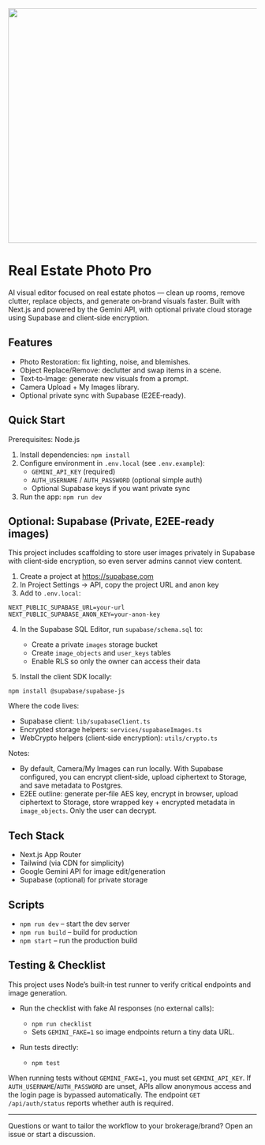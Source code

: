 <div align="center">
<img width="1200" height="475" alt="GHBanner" src="https://github.com/user-attachments/assets/0aa67016-6eaf-458a-adb2-6e31a0763ed6" />
</div>

# Real Estate Photo Pro

AI visual editor focused on real estate photos — clean up rooms, remove clutter, replace objects, and generate on‑brand visuals faster. Built with Next.js and powered by the Gemini API, with optional private cloud storage using Supabase and client‑side encryption.

## Features

- Photo Restoration: fix lighting, noise, and blemishes.
- Object Replace/Remove: declutter and swap items in a scene.
- Text‑to‑Image: generate new visuals from a prompt.
- Camera Upload + My Images library.
- Optional private sync with Supabase (E2EE‑ready).

## Quick Start

Prerequisites: Node.js

1) Install dependencies: `npm install`
2) Configure environment in `.env.local` (see `.env.example`):
   - `GEMINI_API_KEY` (required)
   - `AUTH_USERNAME` / `AUTH_PASSWORD` (optional simple auth)
   - Optional Supabase keys if you want private sync
3) Run the app: `npm run dev`

## Optional: Supabase (Private, E2EE‑ready images)

This project includes scaffolding to store user images privately in Supabase with client‑side encryption, so even server admins cannot view content.

1) Create a project at https://supabase.com
2) In Project Settings → API, copy the project URL and anon key
3) Add to `.env.local`:

```
NEXT_PUBLIC_SUPABASE_URL=your-url
NEXT_PUBLIC_SUPABASE_ANON_KEY=your-anon-key
```

4) In the Supabase SQL Editor, run `supabase/schema.sql` to:
   - Create a private `images` storage bucket
   - Create `image_objects` and `user_keys` tables
   - Enable RLS so only the owner can access their data

5) Install the client SDK locally:

```
npm install @supabase/supabase-js
```

Where the code lives:
- Supabase client: `lib/supabaseClient.ts`
- Encrypted storage helpers: `services/supabaseImages.ts`
- WebCrypto helpers (client‑side encryption): `utils/crypto.ts`

Notes:
- By default, Camera/My Images can run locally. With Supabase configured, you can encrypt client‑side, upload ciphertext to Storage, and save metadata to Postgres.
- E2EE outline: generate per‑file AES key, encrypt in browser, upload ciphertext to Storage, store wrapped key + encrypted metadata in `image_objects`. Only the user can decrypt.

## Tech Stack

- Next.js App Router
- Tailwind (via CDN for simplicity)
- Google Gemini API for image edit/generation
- Supabase (optional) for private storage

## Scripts

- `npm run dev` – start the dev server
- `npm run build` – build for production
- `npm start` – run the production build

## Testing & Checklist

This project uses Node’s built‑in test runner to verify critical endpoints and image generation.

- Run the checklist with fake AI responses (no external calls):
  - `npm run checklist`
  - Sets `GEMINI_FAKE=1` so image endpoints return a tiny data URL.

- Run tests directly:
  - `npm test`

When running tests without `GEMINI_FAKE=1`, you must set `GEMINI_API_KEY`. If `AUTH_USERNAME`/`AUTH_PASSWORD` are unset, APIs allow anonymous access and the login page is bypassed automatically. The endpoint `GET /api/auth/status` reports whether auth is required.

---

Questions or want to tailor the workflow to your brokerage/brand? Open an issue or start a discussion.
